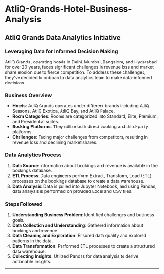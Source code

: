 # AtliQ-Grands-Hotel-Business-Analysis
## AtliQ Grands Data Analytics Initiative
### Leveraging Data for Informed Decision Making

AtliQ Grands, operating hotels in Delhi, Mumbai, Bangalore, and Hyderabad for over 20 years, faces significant challenges in revenue loss and market share erosion due to fierce competition. To address these challenges, they've decided to onboard a data analytics team to make data-informed decisions.

### Business Overview
- **Hotels**: AtliQ Grands operates under different brands including AtliQ Seasons, AtliQ Exotica, AtliQ Bay, and AtliQ Palace.
- **Room Categories**: Rooms are categorized into Standard, Elite, Premium, and Presidential suites.
- **Booking Platforms**: They utilize both direct booking and third-party platforms.
- **Challenges**: Facing major challenges from competitors, resulting in revenue loss and declining market shares.

### Data Analytics Process
1. **Data Source**: Information about bookings and revenue is available in the bookings database.
2. **ETL Process**: Data engineers perform Extract, Transform, Load (ETL) processes on the bookings database to create a data warehouse.
3. **Data Analysis**: Data is pulled into Jupyter Notebook, and using Pandas, data analysis is performed on provided Excel and CSV files.
   
### Steps Followed
1. **Understanding Business Problem**: Identified challenges and business goals.
2. **Data Collection and Understanding**: Gathered information about bookings and revenue.
3. **Data Cleaning and Exploration**: Ensured data quality and explored patterns in the data.
4. **Data Transformation**: Performed ETL processes to create a structured data warehouse.
5. **Collecting Insights**: Utilized Pandas for data analysis to derive actionable insights.

---

